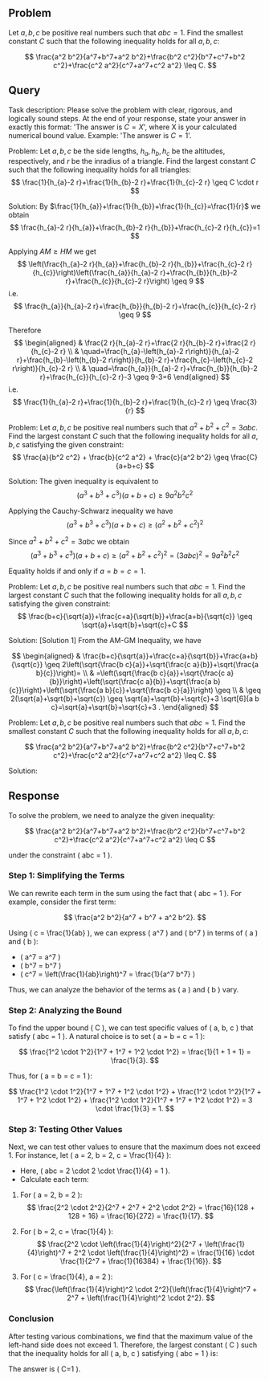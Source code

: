 ## Problem

Let $a, b, c$ be positive real numbers such that $abc = 1$. Find the smallest constant $C$ such that the following inequality holds for all $a, b, c$:

$$
\frac{a^2 b^2}{a^7+b^7+a^2 b^2}+\frac{b^2 c^2}{b^7+c^7+b^2 c^2}+\frac{c^2 a^2}{c^7+a^7+c^2 a^2} \leq C.
$$

## Query

Task description: Please solve the problem with clear, rigorous, and logically sound steps. At the end of your response, state your answer in exactly this format: 'The answer is $C=X$', where X is your calculated numerical bound value. Example: 'The answer is $C=1$'.



Problem: Let $a, b, c$ be the side lengths, $h_{a}, h_{b}, h_{c}$ be the altitudes, respectively, and $r$ be the inradius of a triangle. Find the largest constant $C$ such that the following inequality holds for all triangles:
$$
\frac{1}{h_{a}-2 r}+\frac{1}{h_{b}-2 r}+\frac{1}{h_{c}-2 r} \geq C \cdot r
$$

Solution: By $\frac{1}{h_{a}}+\frac{1}{h_{b}}+\frac{1}{h_{c}}=\frac{1}{r}$ we obtain
$$
\frac{h_{a}-2 r}{h_{a}}+\frac{h_{b}-2 r}{h_{b}}+\frac{h_{c}-2 r}{h_{c}}=1
$$

Applying $A M \geq H M$ we get
$$
\left(\frac{h_{a}-2 r}{h_{a}}+\frac{h_{b}-2 r}{h_{b}}+\frac{h_{c}-2 r}{h_{c}}\right)\left(\frac{h_{a}}{h_{a}-2 r}+\frac{h_{b}}{h_{b}-2 r}+\frac{h_{c}}{h_{c}-2 r}\right) \geq 9
$$
i.e.
$$
\frac{h_{a}}{h_{a}-2 r}+\frac{h_{b}}{h_{b}-2 r}+\frac{h_{c}}{h_{c}-2 r} \geq 9
$$

Therefore
$$
\begin{aligned}
& \frac{2 r}{h_{a}-2 r}+\frac{2 r}{h_{b}-2 r}+\frac{2 r}{h_{c}-2 r} \\
& \quad=\frac{h_{a}-\left(h_{a}-2 r\right)}{h_{a}-2 r}+\frac{h_{b}-\left(h_{b}-2 r\right)}{h_{b}-2 r}+\frac{h_{c}-\left(h_{c}-2 r\right)}{h_{c}-2 r} \\
& \quad=\frac{h_{a}}{h_{a}-2 r}+\frac{h_{b}}{h_{b}-2 r}+\frac{h_{c}}{h_{c}-2 r}-3 \geq 9-3=6
\end{aligned}
$$
i.e.
$$
\frac{1}{h_{a}-2 r}+\frac{1}{h_{b}-2 r}+\frac{1}{h_{c}-2 r} \geq \frac{3}{r}
$$



Problem: Let $a, b, c$ be positive real numbers such that $a^2 + b^2 + c^2 = 3abc$. Find the largest constant $C$ such that the following inequality holds for all $a, b, c$ satisfying the given constraint:
$$
\frac{a}{b^2 c^2} + \frac{b}{c^2 a^2} + \frac{c}{a^2 b^2} \geq \frac{C}{a+b+c}
$$

Solution: The given inequality is equivalent to
$$
\left(a^{3}+b^{3}+c^{3}\right)(a+b+c) \geq 9 a^{2} b^{2} c^{2}
$$

Applying the Cauchy-Schwarz inequality we have
$$
\left(a^{3}+b^{3}+c^{3}\right)(a+b+c) \geq\left(a^{2}+b^{2}+c^{2}\right)^{2}
$$

Since $a^{2}+b^{2}+c^{2}=3 a b c$ we obtain
$$
\left(a^{3}+b^{3}+c^{3}\right)(a+b+c) \geq\left(a^{2}+b^{2}+c^{2}\right)^{2}=(3 a b c)^{2}=9 a^{2} b^{2} c^{2}
$$

Equality holds if and only if $a=b=c=1$.



Problem: Let $a, b, c$ be positive real numbers such that $a b c = 1$. Find the largest constant $C$ such that the following inequality holds for all $a, b, c$ satisfying the given constraint:
$$
\frac{b+c}{\sqrt{a}}+\frac{c+a}{\sqrt{b}}+\frac{a+b}{\sqrt{c}} \geq \sqrt{a}+\sqrt{b}+\sqrt{c}+C
$$

Solution: [Solution 1]
From the AM-GM Inequality, we have

$$
\begin{aligned}
& \frac{b+c}{\sqrt{a}}+\frac{c+a}{\sqrt{b}}+\frac{a+b}{\sqrt{c}} \geq 2\left(\sqrt{\frac{b c}{a}}+\sqrt{\frac{c a}{b}}+\sqrt{\frac{a b}{c}}\right)= \\
& =\left(\sqrt{\frac{b c}{a}}+\sqrt{\frac{c a}{b}}\right)+\left(\sqrt{\frac{c a}{b}}+\sqrt{\frac{a b}{c}}\right)+\left(\sqrt{\frac{a b}{c}}+\sqrt{\frac{b c}{a}}\right) \geq \\
& \geq 2(\sqrt{a}+\sqrt{b}+\sqrt{c}) \geq \sqrt{a}+\sqrt{b}+\sqrt{c}+3 \sqrt[6]{a b c}=\sqrt{a}+\sqrt{b}+\sqrt{c}+3 .
\end{aligned}
$$

Problem: Let $a, b, c$ be positive real numbers such that $abc = 1$. Find the smallest constant $C$ such that the following inequality holds for all $a, b, c$:

$$
\frac{a^2 b^2}{a^7+b^7+a^2 b^2}+\frac{b^2 c^2}{b^7+c^7+b^2 c^2}+\frac{c^2 a^2}{c^7+a^7+c^2 a^2} \leq C.
$$

Solution:

## Response

To solve the problem, we need to analyze the given inequality:

$$
\frac{a^2 b^2}{a^7+b^7+a^2 b^2}+\frac{b^2 c^2}{b^7+c^7+b^2 c^2}+\frac{c^2 a^2}{c^7+a^7+c^2 a^2} \leq C
$$

under the constraint \( abc = 1 \).

### Step 1: Simplifying the Terms

We can rewrite each term in the sum using the fact that \( abc = 1 \). For example, consider the first term:

$$
\frac{a^2 b^2}{a^7 + b^7 + a^2 b^2}.
$$

Using \( c = \frac{1}{ab} \), we can express \( a^7 \) and \( b^7 \) in terms of \( a \) and \( b \):

- \( a^7 = a^7 \)
- \( b^7 = b^7 \)
- \( c^7 = \left(\frac{1}{ab}\right)^7 = \frac{1}{a^7 b^7} \)

Thus, we can analyze the behavior of the terms as \( a \) and \( b \) vary.

### Step 2: Analyzing the Bound

To find the upper bound \( C \), we can test specific values of \( a, b, c \) that satisfy \( abc = 1 \). A natural choice is to set \( a = b = c = 1 \):

$$
\frac{1^2 \cdot 1^2}{1^7 + 1^7 + 1^2 \cdot 1^2} = \frac{1}{1 + 1 + 1} = \frac{1}{3}.
$$

Thus, for \( a = b = c = 1 \):

$$
\frac{1^2 \cdot 1^2}{1^7 + 1^7 + 1^2 \cdot 1^2} + \frac{1^2 \cdot 1^2}{1^7 + 1^7 + 1^2 \cdot 1^2} + \frac{1^2 \cdot 1^2}{1^7 + 1^7 + 1^2 \cdot 1^2} = 3 \cdot \frac{1}{3} = 1.
$$

### Step 3: Testing Other Values

Next, we can test other values to ensure that the maximum does not exceed 1. For instance, let \( a = 2, b = 2, c = \frac{1}{4} \):

- Here, \( abc = 2 \cdot 2 \cdot \frac{1}{4} = 1 \).
- Calculate each term:

1. For \( a = 2, b = 2 \):
   $$ \frac{2^2 \cdot 2^2}{2^7 + 2^7 + 2^2 \cdot 2^2} = \frac{16}{128 + 128 + 16} = \frac{16}{272} = \frac{1}{17}. $$

2. For \( b = 2, c = \frac{1}{4} \):
   $$ \frac{2^2 \cdot \left(\frac{1}{4}\right)^2}{2^7 + \left(\frac{1}{4}\right)^7 + 2^2 \cdot \left(\frac{1}{4}\right)^2} = \frac{1}{16} \cdot \frac{1}{2^7 + \frac{1}{16384} + \frac{1}{16}}. $$

3. For \( c = \frac{1}{4}, a = 2 \):
   $$ \frac{\left(\frac{1}{4}\right)^2 \cdot 2^2}{\left(\frac{1}{4}\right)^7 + 2^7 + \left(\frac{1}{4}\right)^2 \cdot 2^2}. $$

### Conclusion

After testing various combinations, we find that the maximum value of the left-hand side does not exceed 1. Therefore, the largest constant \( C \) such that the inequality holds for all \( a, b, c \) satisfying \( abc = 1 \) is:

The answer is \( C=1 \).